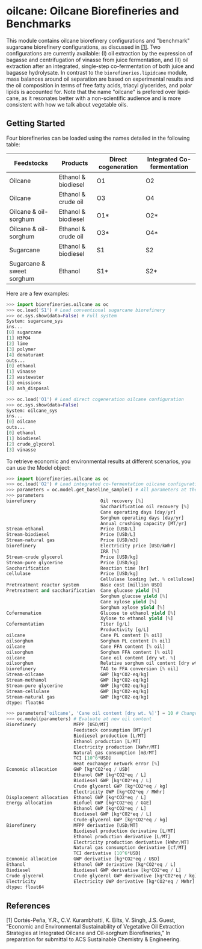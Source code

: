 # oilcane: Oilcane Biorefineries and Benchmarks

This module contains oilcane biorefinery configurations and "benchmark" 
sugarcane biorefinery configurations, as discussed in [[1]](#1). Two configurations
are currently available: (I) oil extraction by the expression of 
bagasse and centrifugation of vinasse from juice fermentation, and (II) oil 
extraction after an integrated, single-step co-fermentation of both juice 
and bagasse hydrolysate. In contrast to the `biorefineries.lipidcane` module,
mass balances around oil separation are based on experimental results and
the oil composition in terms of free fatty acids, triacyl glycerides, and polar lipids 
is accounted for. Note that the name "oilcane" is prefered 
over lipid-cane, as it resonates better with a non-scientific audience and is more
consistent with how we talk about vegetable oils.

Getting Started
---------------

Four biorefineries can be loaded using the names detailed in the following table:

| Feedstocks                | Products            | Direct cogeneration | Integrated Co-fermentation|
| ------------------------- | ------------------  | ------------------- | ------------------------- |
| Oilcane                   | Ethanol & biodiesel | O1                  | O2                        |
| Oilcane                   | Ethanol & crude oil | O3                  | O4                        |
| Oilcane & oil-sorghum     | Ethanol & biodiesel | O1\*                | O2\*                      |
| Oilcane & oil-sorghum     | Ethanol & crude oil | O3\*                | O4\*                      |
| Sugarcane                 | Ethanol & biodiesel | S1                  | S2                        |
| Sugarcane & sweet sorghum | Ethanol             | S1\*                | S2\*                      |

Here are a few examples:

```python
>>> import biorefineries.oilcane as oc
>>> oc.load('S1') # Load conventional sugarcane biorefinery
>>> oc.sys.show(data=False) # Full system
System: sugarcane_sys
ins...
[0] sugarcane
[1] H3PO4
[2] lime
[3] polymer
[4] denaturant
outs...
[0] ethanol
[1] vinasse
[2] wastewater
[3] emissions
[4] ash_disposal

>>> oc.load('O1') # Load direct cogeneration oilcane configuration
>>> oc.sys.show(data=False)
System: oilcane_sys
ins...
[0] oilcane
outs...
[0] ethanol
[1] biodiesel
[2] crude_glycerol
[3] vinasse

```

To retrieve economic and environmental results at different scenarios, you can 
use the Model object:

```python
>>> import biorefineries.oilcane as oc
>>> oc.load('O2') # Load integrated co-fermentation oilcane configuration
>>> parameters = oc.model.get_baseline_sample() # All parameters at the baseline scenario
>>> parameters
biorefinery                        Oil recovery [%]                                 60
                                   Saccharification oil recovery [%]                70
                                   Cane operating days [day/yr]                    180
                                   Sorghum operating days [day/yr]                  45
                                   Annual crushing capacity [MT/yr]            1.6e+06
Stream-ethanol                     Price [USD/L]                                 0.501
Stream-biodiesel                   Price [USD/L]                                  0.97
Stream-natural gas                 Price [USD/m3]                                0.134
biorefinery                        Electricity price [USD/kWhr]                 0.0641
                                   IRR [%]                                          10
Stream-crude glycerol              Price [USD/kg]                                 0.16
Stream-pure glycerine              Price [USD/kg]                                 0.65
Saccharification                   Reaction time [hr]                               72
cellulase                          Price [USD/kg]                                0.212
                                   Cellulase loading [wt. % cellulose]            0.02
Pretreatment reactor system        Base cost [million USD]                    1.97e+07
Pretreatment and saccharification  Cane glucose yield [%]                           91
                                   Sorghum glucose yield [%]                        79
                                   Cane xylose yield [%]                          97.5
                                   Sorghum xylose yield [%]                         86
Cofermenation                      Glucose to ethanol yield [%]                     90
                                   Xylose to ethanol yield [%]                      42
Cofermentation                     Titer [g/L]                                    68.5
                                   Productivity [g/L]                            0.951
oilcane                            Cane PL content [% oil]                          10
oilsorghum                         Sorghum PL content [% oil]                       10
oilcane                            Cane FFA content [% oil]                         10
oilsorghum                         Sorghum FFA content [% oil]                      10
oilcane                            Cane oil content [dry wt. %]                     10
oilsorghum                         Relative sorghum oil content [dry wt. %]       -1.5
biorefinery                        TAG to FFA conversion [% oil]                    23
Stream-oilcane                     GWP [kg*CO2-eq/kg]                           0.0352
Stream-methanol                    GWP [kg*CO2-eq/kg]                             0.45
Stream-pure glycerine              GWP [kg*CO2-eq/kg]                             1.67
Stream-cellulase                   GWP [kg*CO2-eq/kg]                            0.161
Stream-natural gas                 GWP [kg*CO2-eq/kg]                             0.33
dtype: float64

>>> parameters['oilcane', 'Cane oil content [dry wt. %]'] = 10 # Change oil content
>>> oc.model(parameters) # Evaluate at new oil content
Biorefinery              MFPP [USD/MT]                                        17.6
                         Feedstock consumption [MT/yr]                     1.6e+06
                         Biodiesel production [L/MT]                          27.1
                         Ethanol production [L/MT]                            99.8
                         Electricity production [kWhr/MT]                        0
                         Natural gas consumption [m3/MT]                      17.8
                         TCI [10^6*USD]                                        494
                         Heat exchanger network error [%]                 -1.2e-09
Economic allocation      GWP [kg*CO2*eq / USD]                                1.18
                         Ethanol GWP [kg*CO2*eq / L]                         0.591
                         Biodiesel GWP [kg*CO2*eq / L]                        1.14
                         Crude glycerol GWP [kg*CO2*eq / kg]                 0.189
                         Electricity GWP [kg*CO2*eq / MWhr]                      0
Displacement allocation  Ethanol GWP [kg*CO2*eq / L]                        0.0614
Energy allocation        Biofuel GWP [kg*CO2*eq / GGE]                        3.54
                         Ethanol GWP [kg*CO2*eq / L]                          2.36
                         Biodiesel GWP [kg*CO2*eq / L]                        3.71
                         Crude-glycerol GWP [kg*CO2*eq / kg]                 0.375
Biorefinery              MFPP derivative [USD/MT]                             1.33
                         Biodiesel production derivative [L/MT]               2.71
                         Ethanol production derivative [L/MT]                -3.13
                         Electricity production derivative [kWhr/MT]      2.95e-14
                         Natural gas consumption derivative [cf/MT]          -3.15
                         TCI derivative [10^6*USD]                           -3.85
Economic allocation      GWP derivative [kg*CO2*eq / USD]                  -0.0996
Ethanol                  Ethanol GWP derivative [kg*CO2*eq / L]              -0.05
Biodiesel                Biodiesel GWP derivative [kg*CO2*eq / L]          -0.0966
Crude glycerol           Crude glycerol GWP derivative [kg*CO2*eq / kg]    -0.0159
Electricity              Electricity GWP derivative [kg*CO2*eq / MWhr]           0
dtype: float64

```

## References
<a id="1">[1]</a> 
    Cortés-Peña, Y.R., C.V. Kurambhatti, K. Eilts, V. Singh, J.S. Guest, “Economic and Environmental Sustainability of Vegetative Oil Extraction Strategies at Integrated Oilcane and Oil-sorghum Biorefineries,” In preparation for submittal to ACS Sustainable Chemistry & Engineering.

